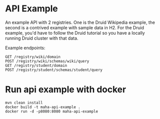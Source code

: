 
# API Example
An example API with 2 registries.  One is the Druid Wikipedia example, the second is a contrived example with sample data in H2.  For the Druid example, you'd have to follow the Druid tutorial so you have a locally running Druid cluster with that data.

Example endpoints:

```
GET /registry/wiki/domain
POST /registry/wiki/schemas/wiki/query
GET /registry/student/domain
POST /registry/student/schemas/student/query
```

# Run api example with docker

```
mvn clean install
docker build -t maha-api-example .
docker run -d -p8080:8080 maha-api-example
```

